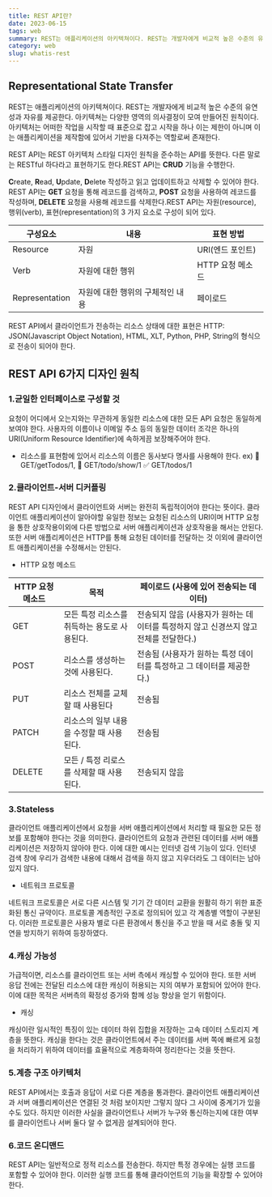 ```yaml
---
title: REST API란?
date: 2023-06-15
tags: web
summary: REST는 애플리케이션의 아키텍쳐이다. REST는 개발자에게 비교적 높은 수준의 유연성과 자유를 제공한다. 아키텍쳐는 다양한 영역의 의사결정이 모여 만들어진 원칙이다. 아키텍처는 어떠한 작업을 시작할 때 표준으로 잡고 시작을 하나 이는 제한이 아니며 이는 애플리케이션을 제작함에 있어서 기반을 다져주는 역할로써 존재한다......
category: web
slug: whatis-rest
---
```


## Representational State Transfer

REST는 애플리케이션의 아키텍쳐이다. REST는 개발자에게 비교적 높은 수준의 유연성과 자유를 제공한다. 아키텍쳐는 다양한 영역의 의사결정이 모여 만들어진 원칙이다. 아키텍처는 어떠한 작업을 시작할 때 표준으로 잡고 시작을 하나 이는 제한이 아니며 이는 애플리케이션을 제작함에 있어서 기반을 다져주는 역할로써 존재한다.

REST API는 REST 아키텍처 스타일 디자인 원칙을 준수하는 API를 뜻한다. 다른 말로는 RESTful 하다라고 표현하기도 한다.REST API는 **CRUD** 기능을 수행한다.

**C**reate, **R**ead, **U**pdate, **D**elete 작성하고 읽고 업데이트하고 삭제할 수 있어야 한다. REST API는 **GET** 요청을 통해 레코드를 검색하고, **POST** 요청을 사용하여 레코드를 작성하며, **DELETE** 요청을 사용해 레코드를 삭제한다.REST API는 자원(resource), 행위(verb), 표현(representation)의 3 가지 요소로 구성이 되어 있다.

| 구성요소       | 내용                             | 표현 방법        |
| -------------- | -------------------------------- | ---------------- |
| Resource       | 자원                             | URl(엔드 포인트) |
| Verb           | 자원에 대한 행위                 | HTTP 요청 메소드 |
| Representation | 자원에 대한 행위의 구체적인 내용 | 페이로드         |

REST API에서 클라이언트가 전송하는 리소스 상태에 대한 표현은 HTTP: JSON(Javascript Object Notation), HTML, XLT, Python, PHP, String의 형식으로 전송이 되어야 한다.

## REST API 6가지 디자인 원칙

### 1.균일한 인터페이스로 구성할 것

요청이 어디에서 오는지와는 무관하게 동일한 리소스에 대한 모든 API 요청은 동일하게 보여야 한다. 사용자의 이름이나 이메일 주소 등의 동일한 데이터 조각은 하나의 URI(Uniform Resource Identifier)에 속하게끔 보장해주어야 한다.

-   리소스를 표현함에 있어서 리소스의 이름은 동사보다 명사를 사용해야 한다.
    ex) 🚫 GET/getTodos/1, 🚫 GET/todo/show/1 ✅ GET/todos/1

### 2.클라이언트-서버 디커플링

REST API 디자인에서 클라이언트와 서버는 완전히 독립적이어야 한다는 뜻이다. 클라이언트 애플리케이션이 알아야할 유일한 정보는 요청된 리소스의 URI이며 HTTP 요청을 통한 상호작용이외에 다른 방법으로 서버 애플리케이션과 상호작용을 해서는 안된다. 또한 서버 애플리케이션은 HTTP를 통해 요청된 데이터를 전달하는 것 이외에 클라이언트 애플리케이션을 수정해서는 안된다.

-   HTTP 요청 메소드

| HTTP 요청 메소드 | 목적                                         | 페이로드 (사용에 있어 전송되는 데이터)                                                |
| ---------------- | -------------------------------------------- | ------------------------------------------------------------------------------------- |
| GET              | 모든 특정 리소스를 취득하는 용도로 사용된다. | 전송되지 않음 (사용자가 원하는 데이터를 특정하지 않고 신경쓰지 않고 전체를 전달한다.) |
| POST             | 리소스를 생성하는 것에 사용된다.             | 전송됨 (사용자가 원하는 특정 데이터를 특정하고 그 데이터를 제공한다.)                 |
| PUT              | 리소스 전체를 교체할 때 사용된다             | 전송됨                                                                                |
| PATCH            | 리소스의 일부 내용을 수정할 때 사용된다.     | 전송됨                                                                                |
| DELETE           | 모든 / 특정 리로스를 삭제할 때 사용된다.     | 전송되지 않음                                                                         |

### 3.Stateless

클라이언트 애플리케이션에서 요청을 서버 애플리케이션에서 처리할 때 필요한 모든 정보를 포함해야 한다는 것을 의미한다. 클라이언트의 요청과 관련된 데이터를 서버 애플리케이션은 저장하지 않아야 한다. 이에 대한 예시는 인터넷 검색 기능이 있다. 인터넷 검색 창에 우리가 검색한 내용에 대해서 검색을 하지 않고 지우더라도 그 데이터는 남아 있지 않다.

-   네트워크 프로토콜

네트워크 프로토콜은 서로 다른 시스템 및 기기 간 데이터 교환을 원활히 하기 위한 표준화된 통신 규약이다. 프로토콜 계층적인 구조로 정의되어 있고 각 계층별 역할이 구분된다. 이러한 프로토콜은 사용자 별로 다른 환경에서 통신을 주고 받을 때 서로 충돌 및 지연을 방지하기 위하여 등장하였다.

### 4.캐싱 가능성

가급적이면, 리소스를 클라이언트 또는 서버 측에서 캐싱할 수 있어야 한다. 또한 서버 응답 전에는 전달된 리소스에 대한 캐싱이 허용되는 지의 여부가 포함되어 있어야 한다. 이에 대한 목적은 서버측의 확정성 증가와 함께 성능 향상을 얻기 위함이다.

-   캐싱

캐싱이란 일시적인 특징이 있는 데이터 하위 집합을 저장하는 고속 데이터 스토리지 계층을 뜻한다. 캐싱을 한다는 것은 클라이언트에서 주는 데이터를 서버 쪽에 빠르게 요청을 처리하기 위하여 데이터를 효율적으로 계층화하여 정리한다는 것을 뜻한다.

### 5.계층 구조 아키텍처

REST API에서는 호출과 응답이 서로 다른 계층을 통과한다. 클라이언트 애플리케이션과 서버 애플리케이션은 연결된 것 처럼 보이지만 그렇지 않다 그 사이에 중계기가 있을 수도 있다. 하지만 이러한 사실을 클라이언트나 서버가 누구와 통신하는지에 대한 여부를 클라이언트나 서버 둘다 알 수 없게끔 설계되어야 한다.

### 6.코드 온디맨드

REST API는 일반적으로 정적 리소스를 전송한다. 하지만 특정 경우에는 실행 코드를 포함할 수 있어야 한다. 이러한 실행 코드를 통해 클라이언트의 기능을 확장할 수 있어야 한다.
